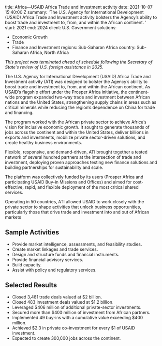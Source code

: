 
title: Africa—USAID Africa Trade and Investment activity
date: 2021-10-07 15:40:00 Z
summary: 'The U.S. Agency for International Development (USAID) Africa Trade and Investment
  activity bolsters the Agency’s ability to boost trade and investment to, from, and
  within the African continent. '
start: 2021
end: 2024
client: U.S. Government
solutions:
- Economic Growth
- Trade
- Finance and Investment
regions: Sub-Saharan Africa
country: Sub-Saharan Africa, North Africa


<aside><em>This project was terminated ahead of schedule following the Secretary of State's review of U.S. foreign assistance in 2025.</em></aside>

The U.S. Agency for International Development (USAID) Africa Trade and Investment activity (ATI) was designed to bolster the Agency’s ability to boost trade and investment to, from, and within the African continent. As USAID’s flagship effort under the Prosper Africa initiative, the continent-wide program expanded two-way trade and investment between African nations and the United States, strengthening supply chains in areas such as critical minerals while reducing the region’s dependence on China for trade and financing.

The program worked with the African private sector to achieve Africa’s vision for inclusive economic growth. It sought to generate thousands of jobs across the continent and within the United States, deliver billions in exports and investments, mobilize private sector-driven solutions, and create healthy business environments.

Flexible, responsive, and demand-driven, ATI brought together a tested network of several hundred partners at the intersection of trade and investment, deploying proven approaches testing new finance solutions and building partnerships for sustainability and scale.

The platform was collectively funded by its users (Prosper Africa and participating USAID Buy-in Missions and Offices) and aimed for cost-effective, rapid, and flexible deployment of the most critical shared services.

Operating in 50 countries, ATI allowed USAID to work closely with the private sector to shape activities that unlock business opportunities, particularly those that drive trade and investment into and out of African markets


## Sample Activities

* Provide market intelligence, assessments, and feasibility studies.
* Create market linkages and trade services.
* Design and structure funds and financial instruments.
* Provide financial advisory services.
* Build capacity.
* Assist with policy and regulatory services.

## Selected Results

* Closed 3,481 trade deals valued at $2 billion.
* Closed 483 investment deals valued at $1.2 billion.
* Leveraged $406 million of additional private-sector investments.
* Secured more than $400 million of investment from African partners.
* Implemented 49 buy-ins with a cumulative value exceeding $400 million.
* Achieved $2.3 in private co-investment for every $1 of USAID investment.
* Expected to create 300,000 jobs across the continent.

